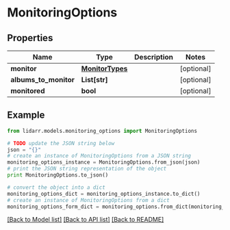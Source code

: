 # MonitoringOptions


## Properties

Name | Type | Description | Notes
------------ | ------------- | ------------- | -------------
**monitor** | [**MonitorTypes**](MonitorTypes.md) |  | [optional] 
**albums_to_monitor** | **List[str]** |  | [optional] 
**monitored** | **bool** |  | [optional] 

## Example

```python
from lidarr.models.monitoring_options import MonitoringOptions

# TODO update the JSON string below
json = "{}"
# create an instance of MonitoringOptions from a JSON string
monitoring_options_instance = MonitoringOptions.from_json(json)
# print the JSON string representation of the object
print MonitoringOptions.to_json()

# convert the object into a dict
monitoring_options_dict = monitoring_options_instance.to_dict()
# create an instance of MonitoringOptions from a dict
monitoring_options_form_dict = monitoring_options.from_dict(monitoring_options_dict)
```
[[Back to Model list]](../README.md#documentation-for-models) [[Back to API list]](../README.md#documentation-for-api-endpoints) [[Back to README]](../README.md)


